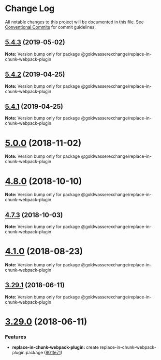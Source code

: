 # Change Log

All notable changes to this project will be documented in this file.
See [Conventional Commits](https://conventionalcommits.org) for commit guidelines.

## [5.4.3](https://github.com/goldwasserexchange/public/compare/v5.4.2...v5.4.3) (2019-05-02)

**Note:** Version bump only for package @goldwasserexchange/replace-in-chunk-webpack-plugin





## [5.4.2](https://github.com/goldwasserexchange/public/compare/v5.4.1...v5.4.2) (2019-04-25)

**Note:** Version bump only for package @goldwasserexchange/replace-in-chunk-webpack-plugin





## [5.4.1](https://github.com/goldwasserexchange/public/compare/v5.4.0...v5.4.1) (2019-04-25)

**Note:** Version bump only for package @goldwasserexchange/replace-in-chunk-webpack-plugin





# [5.0.0](https://github.com/goldwasserexchange/public/compare/v4.12.1...v5.0.0) (2018-11-02)

**Note:** Version bump only for package @goldwasserexchange/replace-in-chunk-webpack-plugin





<a name="4.8.0"></a>
# [4.8.0](https://github.com/goldwasserexchange/public/compare/v4.7.3...v4.8.0) (2018-10-10)

**Note:** Version bump only for package @goldwasserexchange/replace-in-chunk-webpack-plugin





<a name="4.7.3"></a>
## [4.7.3](https://github.com/goldwasserexchange/javascript/tree/master/packages/build-tools/webpack/replace-in-chunk-webpack-plugin/compare/v4.7.2...v4.7.3) (2018-10-03)

**Note:** Version bump only for package @goldwasserexchange/replace-in-chunk-webpack-plugin





<a name="4.1.0"></a>
# [4.1.0](https://github.com/goldwasserexchange/javascript/tree/master/packages/build-tools/webpack/replace-in-chunk-webpack-plugin/compare/v4.0.2...v4.1.0) (2018-08-23)




**Note:** Version bump only for package @goldwasserexchange/replace-in-chunk-webpack-plugin

<a name="3.29.1"></a>
## [3.29.1](https://github.com/goldwasserexchange/javascript/tree/master/packages/replace-in-chunk-webpack-plugin/compare/v3.29.0...v3.29.1) (2018-06-11)




**Note:** Version bump only for package @goldwasserexchange/replace-in-chunk-webpack-plugin

<a name="3.29.0"></a>
# [3.29.0](https://github.com/goldwasserexchange/javascript/tree/master/packages/replace-in-chunk-webpack-plugin/compare/v3.28.3...v3.29.0) (2018-06-11)


### Features

* **replace-in-chunk-webpack-plugin:** create replace-in-chunk-webpack-plugin package ([801fe71](https://github.com/goldwasserexchange/javascript/tree/master/packages/replace-in-chunk-webpack-plugin/commit/801fe71))
